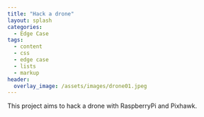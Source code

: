 ```yaml
---
title: "Hack a drone"
layout: splash
categories:
  - Edge Case
tags:
  - content
  - css
  - edge case
  - lists
  - markup
header:
  overlay_image: /assets/images/drone01.jpeg
---
```


This project aims to hack a drone with RaspberryPi and Pixhawk.
